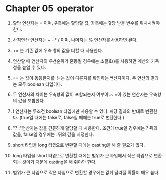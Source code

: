 # Chapter 05  operator
1. 할당 연산자는 = 이며, 우측에는 할당할 값, 좌측에는 할당 받을 변수를 위치시켜야 한다.

2. 사칙연산 연산자는 + - * / 이며, 나머지는 % 연산자를 사용하면 된다.

3. += 는 기존 값에 우측 항의 값을 더할 때 사용한다.

4. 연산할 때 연산자의 우선순위가 혼동될 경우에는 소괄호()를 사용하면 계산의 가독성을 높일 수 있다.

5. == 는 값이 동등한지를, !=는 값이 다른지를 확인하는 연산자이다. 두 연산의 결과는 모두 boolean 타입이다.

6. 두 연산자의 차이는 우측항의 값이 포함되는지 여부이다. =이 있는 연산자는 우측항의 값을 포함한다.

7. ! 연산자는 무조건 boolean 타입에만 사용할 수 있다. 해당 결과의 반대로 변환한다. (true일 때에는 false로, false일 때에는 true로 변환한다.)

8. "? :"연산자는 값을 간편하게 할당할 때 사용한다. 조건이 true일 경우에는 ? 뒤의 값을, false일 경우에는 : 뒤의 값을 지정한다.

9. short 타입을 long 타입으로 변환할 때에는 casting을 해 줄 필요가 없다. 

10. long 타입을 short 타입으로 변환할 때에는 범위가 큰 타입에서 작은 타입으로 변환되는 것이기 때문에 casting을 해 줘야만 한다.

11. 범위가 큰 타입으로 작은 타입으로 변환할 경우에는 값이 달라질 확률이 매우 높다.
